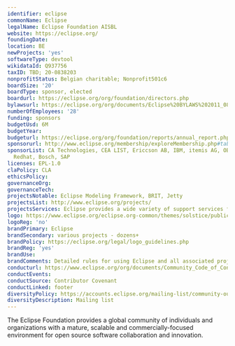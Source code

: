 ```yaml
---
identifier: eclipse
commonName: Eclipse
legalName: Eclipse Foundation AISBL
website: https://eclipse.org/
foundingDate:
location: BE
newProjects: 'yes'
softwareType: devtool
wikidataId: Q937756
taxID: TBD; 20-0838203
nonprofitStatus: Belgian charitable; Nonprofit501c6
boardSize: '20'
boardType: sponsor, elected
boardurl: https://eclipse.org/org/foundation/directors.php
bylawsurl: https://eclipse.org/org/documents/Eclipse%20BYLAWS%202011_08_15%20Final.pdf
numberOfEmployees: '28'
funding: sponsors
budgetUsd: 6M
budgetYear:
budgeturl: https://eclipse.org/org/foundation/reports/annual_report.php
sponsorurl: http://www.eclipse.org/membership/exploreMembership.php#tab-strategic
sponsorList: CA Technologies, CEA LIST, Ericcson AB, IBM, itemis AG, OBEO, Oracle,
  Redhat, Bosch, SAP
licenses: EPL-1.0
claPolicy: CLA
ethicsPolicy:
governanceOrg:
governanceTech:
projectsNotable: Eclipse Modeling Framework, BRIT, Jetty
projectsList: http://www.eclipse.org/projects/
projectsServices: Eclipse provides a wide variety of support services for projects.
logo: https://www.eclipse.org/eclipse.org-common/themes/solstice/public/images/logo/eclipse-426x100.png
logoReg: 'no'
brandPrimary: Eclipse
brandSecondary: various projects - dozens+
brandPolicy: https://eclipse.org/legal/logo_guidelines.php
brandReg: 'yes'
brandUse:
brandComments: Detailed rules for using Eclipse and all associated project trademarks.
conducturl: https://www.eclipse.org/org/documents/Community_Code_of_Conduct.php
conductEvents:
conductSource: Contributor Covenant
conductLinked: footer
diversityPolicy: https://accounts.eclipse.org/mailing-list/community-outreach
diversityDescription: Mailing list
---
```


The Eclipse Foundation provides a global community of individuals and organizations with a mature, scalable and commercially-focused environment for open source software collaboration and innovation.